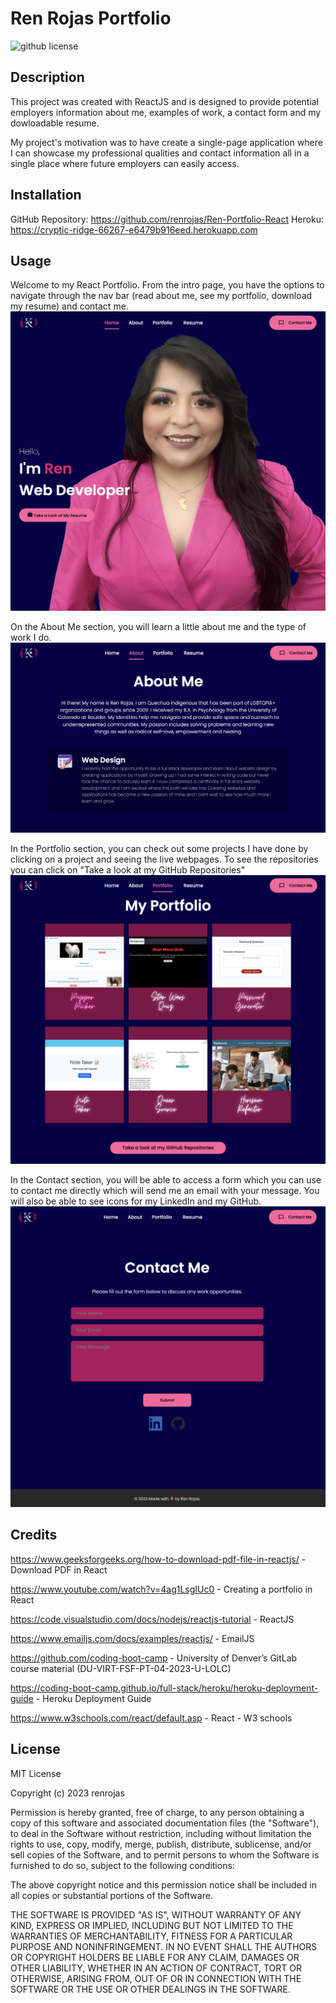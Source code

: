# Ren Rojas Portfolio

![github license](https://img.shields.io/badge/License-MIT-yellowgreen.svg)

## Description
This project was created with ReactJS and is designed to provide potential employers information about me, examples of work, a contact form and my dowloadable resume.

My project's motivation was to have create a single-page application where I can showcase my professional qualities and contact information all in a single place where future employers can easily access.  

## Installation
GitHub Repository: https://github.com/renrojas/Ren-Portfolio-React
Heroku: https://cryptic-ridge-66267-e6479b916eed.herokuapp.com


## Usage
Welcome to my React Portfolio. From the intro page, you have the options to navigate through the nav bar (read about me, see my portfolio, download my resume)  and contact me.
![homepage](./src/assets/homepage.png)

On the About Me section, you will learn a little about me and the type of work I do. 
![about me](./src/assets/about-me.png)

In the Portfolio section, you can check out some projects I have done by clicking on a project and seeing the live webpages. To see the repositories you can click on "Take a look at my GitHub Repositories"
![portfolio](./src/assets/my-portfolio.png)

In the Contact section, you will be able to access a form which you can use to contact me directly which will send me an email with your message. You will also be able to see icons for my LinkedIn and my GitHub.
![contact me](./src/assets/contact-me.png)


## Credits

https://www.geeksforgeeks.org/how-to-download-pdf-file-in-reactjs/ - Download PDF in React

https://www.youtube.com/watch?v=4ag1LsgIUc0 - Creating a portfolio in React

https://code.visualstudio.com/docs/nodejs/reactjs-tutorial - ReactJS

https://www.emailjs.com/docs/examples/reactjs/ - EmailJS 

https://github.com/coding-boot-camp -  University of Denver’s GitLab course material (DU-VIRT-FSF-PT-04-2023-U-LOLC)

https://coding-boot-camp.github.io/full-stack/heroku/heroku-deployment-guide - Heroku Deployment Guide

https://www.w3schools.com/react/default.asp - React - W3 schools

## License
MIT License

Copyright (c) 2023 renrojas

Permission is hereby granted, free of charge, to any person obtaining a copy
of this software and associated documentation files (the "Software"), to deal
in the Software without restriction, including without limitation the rights
to use, copy, modify, merge, publish, distribute, sublicense, and/or sell
copies of the Software, and to permit persons to whom the Software is
furnished to do so, subject to the following conditions:

The above copyright notice and this permission notice shall be included in all
copies or substantial portions of the Software.

THE SOFTWARE IS PROVIDED "AS IS", WITHOUT WARRANTY OF ANY KIND, EXPRESS OR
IMPLIED, INCLUDING BUT NOT LIMITED TO THE WARRANTIES OF MERCHANTABILITY,
FITNESS FOR A PARTICULAR PURPOSE AND NONINFRINGEMENT. IN NO EVENT SHALL THE
AUTHORS OR COPYRIGHT HOLDERS BE LIABLE FOR ANY CLAIM, DAMAGES OR OTHER
LIABILITY, WHETHER IN AN ACTION OF CONTRACT, TORT OR OTHERWISE, ARISING FROM,
OUT OF OR IN CONNECTION WITH THE SOFTWARE OR THE USE OR OTHER DEALINGS IN THE
SOFTWARE.
